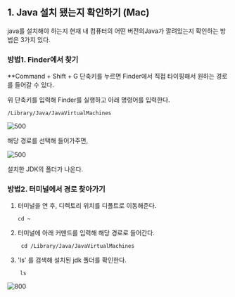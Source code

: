 

## 1. Java 설치 됐는지 확인하기 (Mac)

java를 설치해야 하는지
현재 내 컴퓨터의 어떤 버전의Java가 깔려있는지 확인하는 방법은 3가지 있다. 



### 방법1. Finder에서 찾기 

**Command + Shift + G 단축키를 누르면
Finder에서 직접 타이핑해서 원하는 경로를 들어갈 수 있다.

위 단축키를 입력해 Finder를 실행하고 
아래 명령어를 입력한다. 

~~~
/Library/Java/JavaVirtualMachines
~~~


![500](https://i.imgur.com/fjL2pZA.png)

해당 경로를 선택해 들어가주면,

![500](https://i.imgur.com/4osvObN.png)

설치한 JDK의 폴더가 나온다. 


### 방법2. 터미널에서 경로 찾아가기

1. 터미널을 연 후, 디렉토리 위치를 디폴트로 이동해준다. 
	  ~~~
	cd ~
	  ~~~
2. 터미널에 아래 커맨드를 입력해 해당 경로로 들어간다.
	~~~
	 cd /Library/Java/JavaVirtualMachines
	~~~
3. 'ls' 를 검색해 설치된 jdk 폴더를 확인한다.
~~~
	ls
~~~

![800](https://i.imgur.com/0kSxiRq.png)
